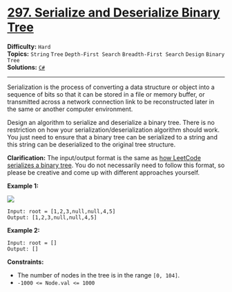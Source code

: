 # [297. Serialize and Deserialize Binary Tree](https://leetcode.com/problems/serialize-and-deserialize-binary-tree/)

**Difficulty:** `Hard`  
**Topics:** `String` `Tree` `Depth-First Search` `Breadth-First Search` `Design` `Binary Tree`  
**Solutions:** [`C#`](../../src/csharp/challenges/Problems/SerializeAndDeserializeBinaryTree.cs)  

---

Serialization is the process of converting a data structure or object into a sequence of bits so that it can be stored in a file or memory buffer, or transmitted across a network connection link to be reconstructed later in the same or another computer environment.

Design an algorithm to serialize and deserialize a binary tree. There is no restriction on how your serialization/deserialization algorithm should work. You just need to ensure that a binary tree can be serialized to a string and this string can be deserialized to the original tree structure.

**Clarification:** The input/output format is the same as [how LeetCode serializes a binary tree](https://support.leetcode.com/hc/en-us/articles/32442719377939-How-to-create-test-cases-on-LeetCode#h_01J5EGREAW3NAEJ14XC07GRW1A). You do not necessarily need to follow this format, so please be creative and come up with different approaches yourself.

**Example 1:**

![](https://assets.leetcode.com/uploads/2020/09/15/serdeser.jpg)

```
Input: root = [1,2,3,null,null,4,5]
Output: [1,2,3,null,null,4,5]
```

**Example 2:**

```
Input: root = []
Output: []
```

**Constraints:**

* The number of nodes in the tree is in the range `[0, 104]`.
* `-1000 <= Node.val <= 1000`
